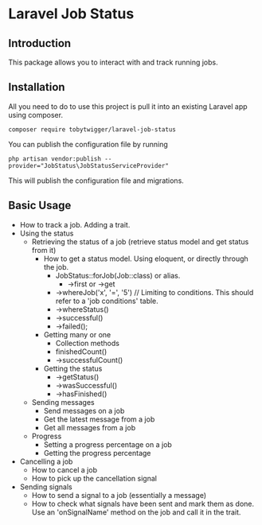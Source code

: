 # Laravel Job Status

## Introduction

This package allows you to interact with and track running jobs.

## Installation

All you need to do to use this project is pull it into an existing Laravel app using composer.

```console
composer require tobytwigger/laravel-job-status
```

You can publish the configuration file by running

```console
php artisan vendor:publish --provider="JobStatus\JobStatusServiceProvider"
```

This will publish the configuration file and migrations.

## Basic Usage


- How to track a job. Adding a trait.
- Using the status
  - Retrieving the status of a job (retrieve status model and get status from it)
    - How to get a status model. Using eloquent, or directly through the job. 
      - JobStatus::forJob(Job::class) or alias.
        - ->first or ->get
      - ->whereJob('x', '=', '5') // Limiting to conditions. This should refer to a 'job conditions' table.
      - ->whereStatus()
      - ->successful()
      - ->failed();
    - Getting many or one
      - Collection methods
      - finishedCount()
      - ->successfulCount()
    - Getting the status
      - ->getStatus()
      - ->wasSuccessful()
      - ->hasFinished()
  - Sending messages
    - Send messages on a job
    - Get the latest message from a job
    - Get all messages from a job
  - Progress
    - Setting a progress percentage on a job
    - Getting the progress percentage
- Cancelling a job
  - How to cancel a job
  - How to pick up the cancellation signal 
- Sending signals
  - How to send a signal to a job (essentially a message)
  - How to check what signals have been sent and mark them as done. Use an 'onSignalName' method on the job and call it in the trait.
